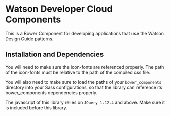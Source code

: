 # Watson Developer Cloud Components

This is a Bower Component for developing applications that use the Watson Design Guide patterns.


## Installation and Dependencies

You will need to make sure the icon-fonts are referenced properly.
The path of the icon-fonts must be relative to the path of the compiled css file.

You will also need to make sure to load the paths of your `bower_components` directory into your Sass configurations, so that the library can reference its bower_components dependencies properly.

The javascript of this library relies on `JQuery 1.12.4` and above.  Make sure it is
included before this library.
